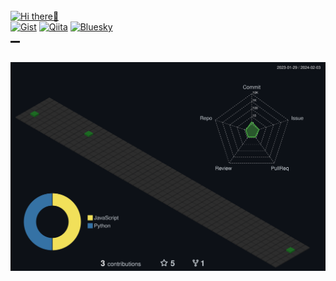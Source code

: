<br>
<!---Hi There--->
<!---SNS--->
<a href="https://github.com/nockn" target="_self"><img src="https://img.shields.io/badge/Hi-There-89e051.svg?longCache=true?style=flat" alt="Hi there👋"></a><br>
<a href="https://gist.github.com/nockn" target="_blank"><img src="https://img.shields.io/badge/GithubGist-nockn-a9a9a9.svg?longCache=true?style=flat" alt="Gist"></a>
<a href="https://qiita.com/nockn" target="_blank"><img src="https://img.shields.io/badge/Qiita-nockn-55C550.svg?longCache=true?style=flat" alt="Qiita"></a>
<a href="https://bsky.app/profile/no-ckn.bsky.social" target="_blank"><img src="https://img.shields.io/badge/Bluesky-no−ckn-0070FF.svg?longCache=true?style=flat" alt="Bluesky"></a>
<br>

<!---toUse--->
<!--
<a href="https://streamlit.io" target="_blank"><img src="https://img.shields.io/badge/Tools-Streamlit-2bbc8a.svg?longCache=true?style=flat&logo=streamlit&logoColor=white" alt="Streamlit"></a>
<br>
-->
<!---contribute--->
<hr align="center" width="3%" style="height:3px;">
<br>
<img src="./profile-3d-contrib/profile-custom-evergreen.svg" class="svg">
